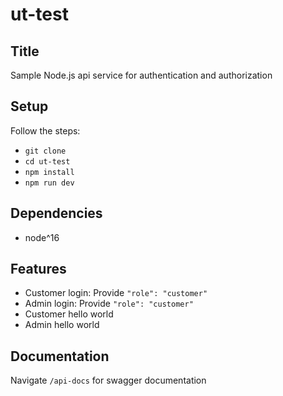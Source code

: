 # ut-test

## Title 
Sample Node.js api service for authentication and authorization

## Setup
Follow the steps:
- `git clone `
- `cd ut-test`
- `npm install`
- `npm run dev`

## Dependencies
- node^16

## Features
- Customer login: Provide `"role": "customer"`
- Admin login: Provide `"role": "customer"`
- Customer hello world
- Admin hello world

## Documentation
Navigate `/api-docs` for swagger documentation
